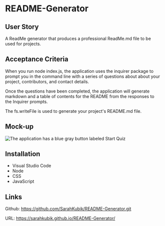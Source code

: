 # README-Generator

## User Story

A ReadMe generator that produces a professional ReadMe.md file to be used for projects.

## Acceptance Criteria

When you run node index.js, the application uses the inquirer package to prompt you in the command line with a series of questions about about your project, contributors, and contact details.

Once the questions have been completed, the application will generate markdown and a table of contents for the README from the responses to the Inquirer prompts.

The fs.writeFile is used to generate your project's README.md file.

## Mock-up

![The application has a blue gray button labeled Start Quiz](./assets/images/quizchallenge.JPG)

## Installation

* Visual Studio Code
* Node
* CSS
* JavaScript

## Links

Github: <https://github.com/SarahKubik/README-Generator.git>

URL: <https://sarahkubik.github.io/README-Generator/>
